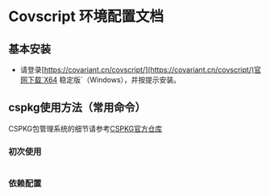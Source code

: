 # Covscript 环境配置文档
## 基本安装
+ 请登录[https://covariant.cn/covscript/](https://covariant.cn/covscript/)官网下载`X64 稳定版`（Windows），并按提示安装。
## cspkg使用方法（常用命令）
CSPKG包管理系统的细节请参考[CSPKG官方仓库](https://github.com/covscript/cspkg)
### 初次使用
```
```
### 依赖配置
```
```